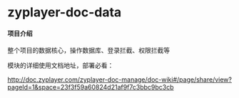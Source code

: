 # zyplayer-doc-data

#### 项目介绍
整个项目的数据核心，操作数据库、登录拦截、权限拦截等

模块的详细使用文档地址，部署必看：

http://doc.zyplayer.com/zyplayer-doc-manage/doc-wiki#/page/share/view?pageId=1&space=23f3f59a60824d21af9f7c3bbc9bc3cb

